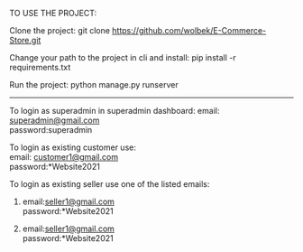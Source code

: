 TO USE THE PROJECT:

Clone the project:
git clone https://github.com/wolbek/E-Commerce-Store.git

Change your path to the project in cli and install:
pip install -r requirements.txt

Run the project:
python manage.py runserver

------------------------------------------------------------

To login as superadmin in superadmin dashboard:
email: superadmin@gmail.com  
password:superadmin  

To login as existing customer use:  
email: customer1@gmail.com  
password:*Website2021  

To login as existing seller use one of the listed emails:  
1)  email:seller1@gmail.com  
    password:*Website2021  
 
2)  email:seller1@gmail.com  
    password:*Website2021  

